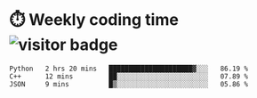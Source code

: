 
# :stopwatch: Weekly coding time  ![visitor badge](https://visitor-badge.glitch.me/badge?page_id=cozgerest) 
<!--START_SECTION:waka-->
```text
Python   2 hrs 20 mins   █████████████████████▓░░░   86.19 % 
C++      12 mins         ██░░░░░░░░░░░░░░░░░░░░░░░   07.89 % 
JSON     9 mins          █▒░░░░░░░░░░░░░░░░░░░░░░░   05.86 % 
```
<!--END_SECTION:waka-->


<!-- <p> <img src="https://github-readme-stats.vercel.app/api?username=cozgerest&show_icons=true&hide_border=false" />  </p> -->

